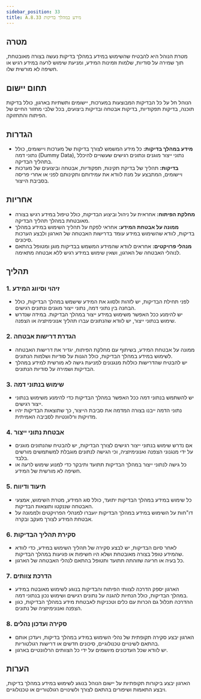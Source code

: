 ```yaml
---
sidebar_position: 33  
title: A.8.33 מידע במהלך בדיקות
---
```


## מטרה  
מטרת הנוהל היא להבטיח שהשימוש במידע במהלך בדיקות נעשה בצורה מאובטחת, תוך שמירה על סודיות, שלמות וזמינות המידע, ומניעת שימוש לרעה במידע רגיש או חשיפה לא מורשית שלו.

## תחום יישום  
הנוהל חל על כל הבדיקות המבוצעות במערכות, יישומים ותשתיות בארגון, כולל בדיקות תוכנה, בדיקות תפקודיות, בדיקות אבטחה ובדיקות ביצועים, בכל שלבי מחזור החיים של הפיתוח והתחזוקה.

## הגדרות  
- **מידע במהלך בדיקות:** כל מידע המשמש לצורך בדיקות של מערכות ויישומים, כולל נתוני דמה (Dummy Data), נתוני ייצור מוגנים ונתונים רגישים שעשויים להיכלל בתהליך הבדיקה.
- **בדיקות:** תהליך של בדיקת תקינות, תפקודיות, אבטחה וביצועים של מערכות ויישומים, המתבצע על מנת לוודא את עמידותם ותקינותם לפני או אחרי פריסה בסביבת הייצור.

## אחריות  
- **מחלקת הפיתוח:** אחראית על ניהול וביצוע הבדיקות, כולל טיפול במידע רגיש בצורה מאובטחת במהלך תהליך הבדיקה.
- **ממונה על אבטחת המידע:** אחראי לפקח על תהליך השימוש במידע במהלך בדיקות, לוודא שהשימוש במידע עומד בדרישות האבטחה של הארגון ולבצע הערכות סיכונים.
- **מנהלי פרויקטים:** אחראים לוודא שהמידע המשמש בבדיקות מוגן ומטופל בהתאם לנוהלי האבטחה של הארגון, ושאין שימוש במידע רגיש ללא אבטחה מתאימה.

## תהליך  
### 1. זיהוי וסיווג המידע  
- לפני תחילת הבדיקות, יש לזהות ולסווג את המידע שישמש במהלך הבדיקות, כולל הבחנה בין נתוני דמה, נתוני ייצור מוגנים ונתונים רגישים.
- יש להימנע ככל האפשר משימוש במידע ייצור במהלך הבדיקות. במידה שנדרש שימוש בנתוני ייצור, יש לוודא שהנתונים עברו תהליך אנונימיזציה או הצפנה.

### 2. הגדרת דרישות אבטחה  
- ממונה על אבטחת המידע, בשיתוף עם מחלקת הפיתוח, יגדיר את דרישות האבטחה לשימוש במידע במהלך הבדיקות, כולל הגנות על סודיות ושלמות הנתונים.
- יש להבטיח שהדרישות כוללות מנגנונים למניעת גישה לא מורשית למידע במהלך הבדיקות ושמירה על סודיות הנתונים.

### 3. שימוש בנתוני דמה  
- יש להשתמש בנתוני דמה ככל האפשר במהלך הבדיקות כדי להימנע משימוש בנתוני ייצור רגישים.
- נתוני הדמה ייבנו בצורה המדמה את סביבת הייצור, כך שתוצאות הבדיקות יהיו מדויקות ורלוונטיות לסביבה האמיתית.

### 4. אבטחת נתוני ייצור  
- אם נדרש שימוש בנתוני ייצור רגישים לצורך הבדיקות, יש להבטיח שהנתונים מוגנים על ידי מנגנוני הצפנה ואנונימיזציה, וכי הגישה לנתונים מוגבלת למשתמשים מורשים בלבד.
- כל גישה לנתוני ייצור במהלך הבדיקות תתועד ותיבקר כדי למנוע שימוש לרעה או חשיפה לא מורשית של המידע.

### 5. תיעוד ודיווח  
- כל שימוש במידע במהלך הבדיקות יתועד, כולל סוג המידע, מטרת השימוש, אמצעי האבטחה שננקטו ותוצאות הבדיקות.
- דו"חות על השימוש במידע במהלך הבדיקות יועברו למנהלי הפרויקטים ולממונה על אבטחת המידע לצורך מעקב ובקרה.

### 6. סקירת תהליך הבדיקות  
- לאחר סיום הבדיקות, יש לבצע סקירה של תהליך השימוש במידע, כדי לוודא שהמידע טופל בצורה מאובטחת ושלא היו חשיפות או פגיעות במהלך הבדיקות.
- כל בעיה או חריגה שזוהתה תתועד ותטופל בהתאם לנהלי האבטחה של הארגון.

### 7. הדרכת צוותים  
- הארגון יספק הדרכה לצוותי הפיתוח והבדיקות בנוגע לשימוש מאובטח במידע במהלך הבדיקות, כולל הנחיות להגנה על נתונים רגישים ושימוש נכון בנתוני דמה.
- ההדרכה תכלול גם הכרות עם כלים וטכניקות לאבטחת מידע במהלך הבדיקות, כגון הצפנה ואנונימיזציה של נתונים.

### 8. סקירה ועדכון נהלים  
- הארגון יבצע סקירה תקופתית של נהלי השימוש במידע במהלך בדיקות, ויעדכן אותם בהתאם לשינויים טכנולוגיים, סיכונים חדשים או דרישות רגולטוריות.
- יש לוודא שכל העדכונים מיושמים על ידי כל הצוותים הרלוונטיים בארגון.

## הערות  
הארגון יבצע ביקורות תקופתיות על יישום הנוהל בנוגע לשימוש במידע במהלך בדיקות, ויבצע התאמות ושיפורים בהתאם לצורך ולשינויים רגולטוריים או טכנולוגיים.